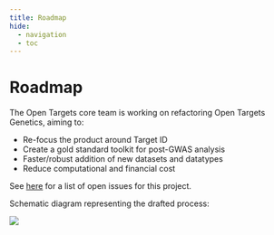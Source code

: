 ```yaml
---
title: Roadmap
hide:
  - navigation
  - toc
---
```


# Roadmap

The Open Targets core team is working on refactoring Open Targets Genetics, aiming to:

- Re-focus the product around Target ID
- Create a gold standard toolkit for post-GWAS analysis
- Faster/robust addition of new datasets and datatypes
- Reduce computational and financial cost

See [here](https://github.com/opentargets/issues/issues?q=is%3Aissue+is%3Aopen+label%3AGenetics_gentropy) for a list of open issues for this project.

Schematic diagram representing the drafted process:

<img src="https://docs.google.com/drawings/d/e/2PACX-1vTbjAgDoxu8bLpPIAiyj7YvqLUO7z44gXpW_oKYn26c6YRBOHDlPBvr0FIGXapRXuUqHgDoWRefmWMm/pub?w=960&amp;h=945">
